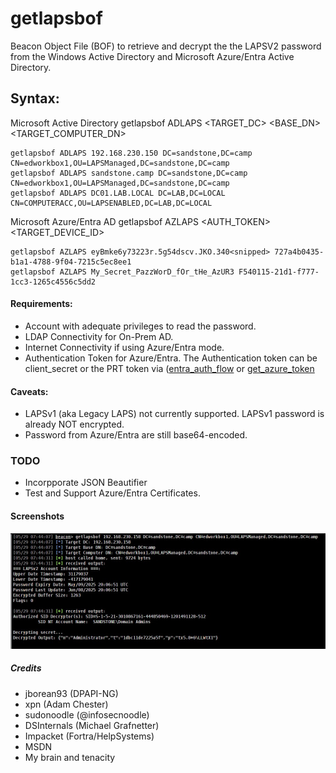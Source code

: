 # getlapsbof

Beacon Object File (BOF) to retrieve and decrypt the the LAPSV2 password from the Windows Active Directory and Microsoft Azure/Entra Active Directory.

## Syntax:
Microsoft Active Directory 
getlapsbof ADLAPS <TARGET_DC> <BASE_DN> <TARGET_COMPUTER_DN>

    getlapsbof ADLAPS 192.168.230.150 DC=sandstone,DC=camp CN=edworkbox1,OU=LAPSManaged,DC=sandstone,DC=camp
    getlapsbof ADLAPS sandstone.camp DC=sandstone,DC=camp CN=edworkbox1,OU=LAPSManaged,DC=sandstone,DC=camp
    getlapsbof ADLAPS DC01.LAB.LOCAL DC=LAB,DC=LOCAL CN=COMPUTERACC,OU=LAPSENABLED,DC=LAB,DC=LOCAL

Microsoft Azure/Entra AD
getlapsbof AZLAPS <AUTH_TOKEN> <TARGET_DEVICE_ID>

    getlapsbof AZLAPS eyBmke6y73223r.5g54dscv.JKO.340<snipped> 727a4b0435-b1a1-4788-9f04-7215c5ec8ee1
    getlapsbof AZLAPS My_Secret_PazzWorD_fOr_tHe_AzUR3 F540115-21d1-f777-1cc3-1265c4556c5dd2

#### Requirements:
- Account with adequate privileges to read the password.
- LDAP Connectivity for On-Prem AD.
- Internet Connectivity if using Azure/Entra mode.
- Authentication Token for Azure/Entra. The Authentication token can be client_secret or the PRT token via ([entra_auth_flow](https://github.com/sudonoodle/BOF-entra-authcode-flow) or [get_azure_token](https://github.com/trustedsec/CS-Remote-OPs-BOF/blob/main/src/Remote/get_azure_token/entry.c)


#### Caveats:
- LAPSv1 (aka Legacy LAPS) not currently supported. LAPSv1 password is already NOT encrypted. 
- Password from Azure/Entra are still base64-encoded.

### TODO
- Incorpporate JSON Beautifier
- Test and Support Azure/Entra Certificates.

#### Screenshots
![Image01](scrn/image01.jpg)

##### Credits
- jborean93 (DPAPI-NG)
- xpn (Adam Chester)
- sudonoodle (@infosecnoodle)
- DSInternals (Michael Grafnetter)
- Impacket (Fortra/HelpSystems)
- MSDN
- My brain and tenacity
